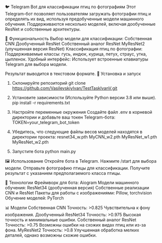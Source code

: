🐦 Telegram Bot для классификации птиц по фотографиям
Этот Telegram-бот позволяет пользователям загружать фотографии птиц и определять их вид, используя предобученные модели машинного обучения. Поддерживаются несколько моделей, включая дообученные ResNet и собственные архитектуры.

🚀 Функциональность
Выбор модели для классификации:
    Собственная CNN
    Дообученный ResNet
    Собственный аналог ResNet
    MyResNet2 (улучшенная версия ResNet)
Классификация птиц по фотографии:
    Поддерживаемые классы: гусь, индюк, курица, петух, страус, утка, цыпленок.
Удобный интерфейс:
    Использует встроенные клавиатуры Telegram для выбора модели.
    
Результат выводится в текстовом формате.
📂 Установка и запуск
1. Склонируйте репозиторий
    git clone https://github.com/VasilevskiyIvan/TestTaskIvanV.git

2. Установите зависимости (Используйте Python версии 3.8 или выше).
    pip install -r requirements.txt
   
3. Настройте переменные окружения
    Создайте файл .env в корневой директории и добавьте ваш токен Telegram-бота:
    TOKEN=your_telegram_bot_token
   
4. Убедитесь, что следующие файлы весов моделей находятся в директории проекта:
    resnet34_w.pth
    MyCNN_w2.pth
    MyResNet_w1.pth
    MyResNet_w2.pth
   
5. Запустите бота
    python main.py
   
🖼️ Использование
  Откройте бота в Telegram.
  Нажмите /start для выбора модели.
  Отправьте фотографию птицы для классификации.
  Получите результат с указанием предполагаемого класса птицы.
  
🧠 Технологии
  Фреймворк для бота: Aiogram
  Модели машинного обучения: ResNet34 (дообученная версия)
  Собственные реализации CNN и ResNet
  Пакеты для работы с изображениями: Pillow, torchvision
  Обучение моделей: PyTorch
  
📊 Модели
Собственная CNN
  Точность: >0.825
  Чувствительна к фону изображения.
Дообученный ResNet34
  Точность: >0.975
  Высокая точность и минимальные ошибки.
Собственный аналог ResNet
  Точность: >0.75
  Возможны ошибки на схожих видах птиц или из-за фона.
MyResNet2
  Точность: >0.8
  Улучшенная обработка мелких деталей, однако возможны схожие ошибки.
